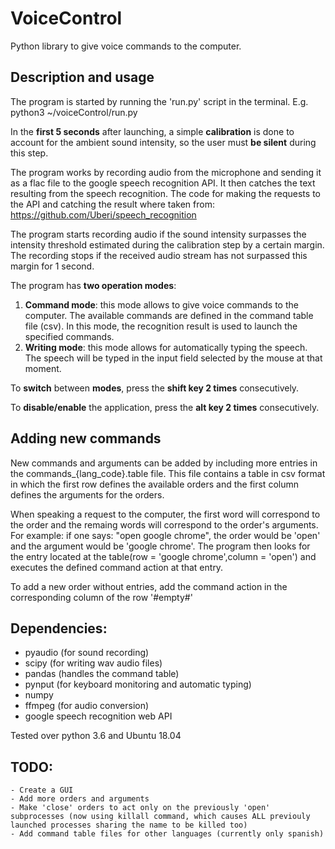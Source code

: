 # VoiceControl
Python library to give voice commands to the computer.

## Description and usage
The program is started by running the 'run.py' script in the terminal. E.g. python3 ~/voiceControl/run.py

In the **first 5 seconds** after launching, a simple **calibration** is done to account for the ambient sound intensity, so the user must **be silent** during this step.

The program works by recording audio from the microphone and sending it as a flac file to the google speech recognition API. It then catches the text resulting from the speech recognition. The code for making the requests to the API and catching the result where taken from: https://github.com/Uberi/speech_recognition

The program starts recording audio if the sound intensity surpasses the intensity threshold estimated during the calibration step by a certain margin. The recording stops if the received audio stream has not surpassed this margin for 1 second.

The program has **two operation modes**:

1. **Command mode**: this mode allows to give voice commands to the computer. The available commands are defined in the command table file (csv). In this mode, the recognition result is used to launch the specified commands.
2. **Writing mode**: this mode allows for automatically typing the speech. The speech will be typed in the input field selected by the mouse at that moment.

To **switch** between **modes**, press the **shift key 2 times** consecutively.

To **disable/enable** the application, press the **alt key 2 times** consecutively.

## Adding new commands
New commands and arguments can be added by including more entries in the commands_{lang_code}.table file.
This file contains a table in csv format in which the first row defines the available orders and the first column defines the arguments for the orders.

When speaking a request to the computer, the first word will correspond to the order and the remaing words will correspond to the order's arguments. For example: if one says: "open google chrome", the order would be 'open' and the argument would be 'google chrome'. The program then looks for the entry located at the table(row = 'google chrome',column = 'open') and executes the defined command action at that entry.

To add a new order without entries, add the command action in the corresponding column of the row '#empty#'

## Dependencies:
- pyaudio (for sound recording)
- scipy (for writing wav audio files)
- pandas (handles the command table)
- pynput (for keyboard monitoring and automatic typing)
- numpy
- ffmpeg (for audio conversion)
- google speech recognition web API

Tested over python 3.6 and Ubuntu 18.04

## TODO: 
	- Create a GUI
	- Add more orders and arguments
	- Make 'close' orders to act only on the previously 'open' subprocesses (now using killall command, which causes ALL previouly launched processes sharing the name to be killed too)
	- Add command table files for other languages (currently only spanish)
